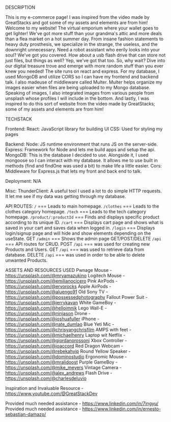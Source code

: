 DESCRIPTION

This is my e-commerce page! I was inspired from the video made by GreatStacks and got some of my assets and elements are from him! Welcome to my website! The virtual emporium where your wallet goes to get lighter! We've got more stuff than your grandma's attic and more deals than a flea market on a hot summer day. From insane fashion statements to heavy duty prosthesis, we specialize in the strange, the useless, and the downright unnecessary. Need a robot assistant who eerily looks into your soul? We've got you covered. How about a usb flash drive that can store not just files, but things as well? Yep, we've got that too. So, why wait? Dive into our digital treasure trove and emerge with more random stuff than you ever knew you needed!
The site runs on react and express. For my database, I used MongoDB and utilize CORS so I can have my frontend and backend talk. I also madeuse of middleware called Multer. Multer helps organize my images easier when files are being uploaded to my Mongo database. Speaking of images, I also integrated images from various people from unsplash whose profiles I will include in the bottom. And lastly, I was inspired to do this sort of website from the video made by GreatStacks; some of my assets and elements are from him!



TECHSTACK

Frontend:
    React: JavaScript library for building UI
    CSS: Used for styling my pages

Backend:
    Node: JS runtime environment that runs JS on the server-side.
    Express: Framework for Node and lets me build apps and setup the api.
    MongoDB: This is the database I decided to use. Alongside it, I used mongoose so I can interact with my database.
    It allows me to use built in methods (find and findOne was used a bit) to make life a little easier.
    Cors: Middleware for Express.js that lets my front and back end to talk.

Deployment:
    N/A

Misc:
    ThunderClient: A useful tool I used a lot to do simple HTTP requests. It let me see if my data was getting through my database.




API ROUTES: 
`/` === Leads to main homepage.
`/clothes` === Leads to the clothes category homepage.
`/tech` ===  Leads to the tech category homepage.
`/product/:productId` === Finds and displays specific product according to its unique ID.
`/cart` === Displays cart page and shows what is saved in your cart and saves data when logged in. 
`/login` === Displays login/signup page and will hide and show elements depending on the useState.
GET `/admin` === Shows the admin page
GET/POST/DELETE `/api`   === API routes for CRUD. 
POST `/api` === was used for creating new Products and Users.
GET `/api` === was used to retrieve data from database.
DELETE `/api` === was used in order to be able to delete unwanted Products.


ASSETS AND RESOURCES USED
Pwnage Mouse - https://unsplash.com/@mryamazukino
Logitech Mouse - https://unsplash.com/@emilianocicero
Pink AirPods - https://unsplash.com/@ervorocks
Apple AirPods - https://unsplash.com/@aluengo91
Old Sony TV - https://unsplash.com/@possessedphotography
Fallout Power Suit - https://unsplash.com/@jerrykavan
White GameBoy - https://unsplash.com/@helloimnik
Lego Wall-E - https://unsplash.com/@ninjason
Drone - https://unsplash.com/@joshuafuller
iPhone - https://unsplash.com/@nate_dumlao
Blue Yeti Mic - https://unsplash.com/@chrisyangchrisfilm
AMPS with feet - https://unsplash.com/@michaelhenry
Laptop wit Netflix - https://unsplash.com/@giordanorossoni
Xbox Controller - https://unsplash.com/@joaccord
Red Dragon Webcam - https://unsplash.com/@rebekahyip
Round Yellow Speaker - https://unsplash.com/@dominostudio
Ergonomic Mouse - https://unsplash.com/@mralidoost
Purple GameBoy - https://unsplash.com/@mike_meyers
Vintage Camera - https://unsplash.com/@alex_andrews
Flash Drive - https://unsplash.com/@charlesdeluvio

Inspiration and Invaluable Resource - https://www.youtube.com/@GreatStackDev

Provided much needed assistance - https://www.linkedin.com/in/7ingyu/
Provided much needed assistance - https://www.linkedin.com/in/ernesto-sebastian-damazo/

